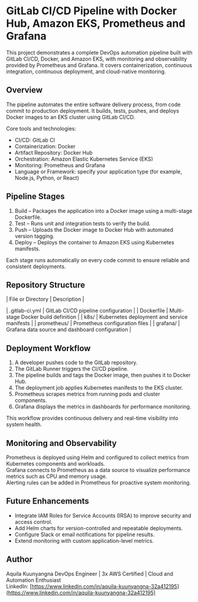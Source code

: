 # GitLab CI/CD Pipeline with Docker Hub, Amazon EKS, Prometheus and Grafana

This project demonstrates a complete DevOps automation pipeline built with GitLab CI/CD, Docker, and Amazon EKS, with monitoring and observability
 provided by Prometheus and Grafana. It covers containerization, continuous integration, continuous deployment, and cloud-native monitoring.


## Overview

The pipeline automates the entire software delivery process, from code commit to production deployment.
It builds, tests, pushes, and deploys Docker images to an EKS cluster using GitLab CI/CD.

Core tools and technologies:

- CI/CD: GitLab CI  
- Containerization: Docker  
- Artifact Repository: Docker Hub  
- Orchestration: Amazon Elastic Kubernetes Service (EKS)  
- Monitoring: Prometheus and Grafana  
- Language or Framework: specify your application type (for example, Node.js, Python, or React)


## Pipeline Stages

1. Build – Packages the application into a Docker image using a multi-stage Dockerfile.  
2. Test – Runs unit and integration tests to verify the build.  
3. Push – Uploads the Docker image to Docker Hub with automated version tagging.  
4. Deploy – Deploys the container to Amazon EKS using Kubernetes manifests.

Each stage runs automatically on every code commit to ensure reliable and consistent deployments.


## Repository Structure

| File or Directory | Description |

| .gitlab-ci.yml | GitLab CI/CD pipeline configuration |
| Dockerfile | Multi-stage Docker build definition |
| k8s/ | Kubernetes deployment and service manifests |
| prometheus/ | Prometheus configuration files |
| grafana/ | Grafana data source and dashboard configuration |


## Deployment Workflow

1. A developer pushes code to the GitLab repository.  
2. The GitLab Runner triggers the CI/CD pipeline.  
3. The pipeline builds and tags the Docker image, then pushes it to Docker Hub.  
4. The deployment job applies Kubernetes manifests to the EKS cluster.  
5. Prometheus scrapes metrics from running pods and cluster components.  
6. Grafana displays the metrics in dashboards for performance monitoring.

This workflow provides continuous delivery and real-time visibility into system health.



## Monitoring and Observability

Prometheus is deployed using Helm and configured to collect metrics from Kubernetes components and workloads.  
Grafana connects to Prometheus as a data source to visualize performance metrics such as CPU and memory usage.  
Alerting rules can be added in Prometheus for proactive system monitoring.



## Future Enhancements

- Integrate IAM Roles for Service Accounts (IRSA) to improve security and access control.  
- Add Helm charts for version-controlled and repeatable deployments.  
- Configure Slack or email notifications for pipeline results.  
- Extend monitoring with custom application-level metrics.



## Author

Aquila Kuunyangna 
DevOps Engineer | 3x AWS Certified | Cloud and Automation Enthusiast  
LinkedIn: [https://www.linkedin.com/in/aquila-kuunyangna-32a412195](https://www.linkedin.com/in/aquila-kuunyangna-32a412195)
